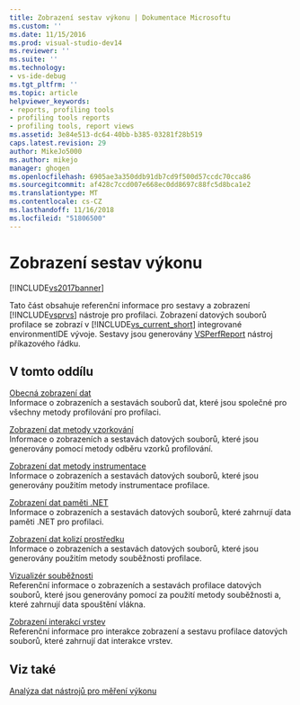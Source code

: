 ```yaml
---
title: Zobrazení sestav výkonu | Dokumentace Microsoftu
ms.custom: ''
ms.date: 11/15/2016
ms.prod: visual-studio-dev14
ms.reviewer: ''
ms.suite: ''
ms.technology:
- vs-ide-debug
ms.tgt_pltfrm: ''
ms.topic: article
helpviewer_keywords:
- reports, profiling tools
- profiling tools reports
- profiling tools, report views
ms.assetid: 3e84e513-dc64-40bb-b385-03281f28b519
caps.latest.revision: 29
author: MikeJo5000
ms.author: mikejo
manager: ghogen
ms.openlocfilehash: 6905ae3a350ddb91db7cd9f500d57ccdc70cca86
ms.sourcegitcommit: af428c7ccd007e668ec0dd8697c88fc5d8bca1e2
ms.translationtype: MT
ms.contentlocale: cs-CZ
ms.lasthandoff: 11/16/2018
ms.locfileid: "51806500"
---
```

# <a name="performance-report-views"></a>Zobrazení sestav výkonu
[!INCLUDE[vs2017banner](../includes/vs2017banner.md)]

Tato část obsahuje referenční informace pro sestavy a zobrazení [!INCLUDE[vsprvs](../includes/vsprvs-md.md)] nástroje pro profilaci. Zobrazení datových souborů profilace se zobrazí v [!INCLUDE[vs_current_short](../includes/vs-current-short-md.md)] integrované environmentIDE vývoje. Sestavy jsou generovány [VSPerfReport](../profiling/vsperfreport.md) nástroj příkazového řádku.  
  
## <a name="in-this-section"></a>V tomto oddílu  
 [Obecná zobrazení dat](../profiling/common-data-views.md)  
 Informace o zobrazeních a sestavách souborů dat, které jsou společné pro všechny metody profilování pro profilaci.  
  
 [Zobrazení dat metody vzorkování](../profiling/profiler-sampling-method-data-views.md)  
 Informace o zobrazeních a sestavách datových souborů, které jsou generovány pomocí metody odběru vzorků profilování.  
  
 [Zobrazení dat metody instrumentace](../profiling/instrumentation-method-data-views.md)  
 Informace o zobrazeních a sestavách datových souborů, které jsou generovány použitím metody instrumentace profilace.  
  
 [Zobrazení dat paměti .NET](../profiling/dotnet-memory-data-views.md)  
 Informace o zobrazeních a sestavách datových souborů, které zahrnují data paměti .NET pro profilaci.  
  
 [Zobrazení dat kolizí prostředku](../profiling/resource-contention-data-views.md)  
 Informace o zobrazeních a sestavách datových souborů, které jsou generovány použitím metody souběžnosti profilace.  
  
 [Vizualizér souběžnosti](../profiling/concurrency-visualizer.md)  
 Referenční informace o zobrazeních a sestavách profilace datových souborů, které jsou generovány pomocí za použití metody souběžnosti a, které zahrnují data spouštění vlákna.  
  
 [Zobrazení interakcí vrstev](../profiling/tier-interactions-view.md)  
 Referenční informace pro interakce zobrazení a sestavu profilace datových souborů, které zahrnují dat interakce vrstev.  
  
## <a name="see-also"></a>Viz také  
 [Analýza dat nástrojů pro měření výkonu](../profiling/analyzing-performance-tools-data.md)



